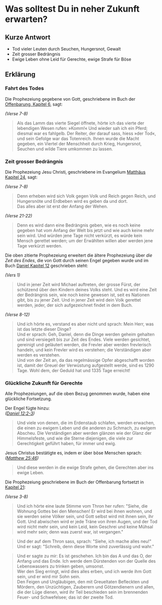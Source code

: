 # Was solltest Du in neher Zukunft erwarten?

## Kurze Antwort
- Tod vieler Leuten durch Seuchen, Hungersnot, Gewalt
- Zeit grosser Bedrängnis
- Ewige Leben ohne Leid für Gerechte, ewige Strafe für Böse

## Erklärung

### Fahrt des Todes
Die Prophezeiung gegebene von Gott, geschriebene im Buch der [Offenbarung, Kapitel 6](https://www.die-bibel.de/bibeln/online-bibeln/lesen/NGUE/REV.6.7-REV.6.8), sagt:

*(Verse 7-8)*
> Als das Lamm das vierte Siegel öffnete, hörte ich das vierte der lebendigen Wesen rufen: »Komm!«
> Und wieder sah ich ein Pferd; diesmal war es fahlgelb. Der Reiter, der darauf sass, hiess »der Tod«, und sein Gefolge war das Totenreich. Ihnen wurde die Macht gegeben, ein Viertel der Menschheit durch Krieg, Hungersnot, Seuchen und wilde Tiere umkommen zu lassen.

### Zeit grosser Bedrängnis
Die Prophezeiung Jesu Christi, geschriebene im Evangelium [Matthäus Kapitel 24](https://www.die-bibel.de/bibeln/online-bibeln/lesen/ZB/MAT.24/), sagt:

*(Verse 7-8)*
> Denn erheben wird sich Volk gegen Volk und Reich gegen Reich, und Hungersnöte und Erdbeben wird es geben da und dort.  
> Das alles aber ist erst der Anfang der Wehen.

*(Verse 21-22)*
> Denn es wird dann eine Bedrängnis geben, wie es noch keine gegeben hat vom Anfang der Welt bis jetzt und wie auch keine mehr sein wird.
> Und würden jene Tage nicht verkürzt, es würde kein Mensch gerettet werden; um der Erwählten willen aber werden jene Tage verkürzt werden.

Die oben zitierte Prophezeiung erweitert die ältere Prophezeiung über *die Zeit des Endes*, die von Gott durch seinen Engel gegeben wurde und im Buch [Daniel Kapitel 12](https://www.die-bibel.de/bibeln/online-bibeln/lesen/ZB/DAN.12/) geschrieben steht:

*(Vers 1)*
> Und in jener Zeit wird Michael auftreten, der grosse Fürst, der schützend über den Kindern deines Volks steht. Und es wird eine Zeit der Bedrängnis sein, wie noch keine gewesen ist, seit es Nationen gibt, bis zu jener Zeit. Und in jener Zeit wird dein Volk gerettet werden, jeder, der sich aufgezeichnet findet in dem Buch.

*(Verse 8-12)*
> Und ich hörte es, verstand es aber nicht und sprach: Mein Herr, was ist das letzte dieser Dinge?  
> Und er sprach: Geh, Daniel, denn die Dinge werden geheim gehalten und sind versiegelt bis zur Zeit des Endes.
> Viele werden gesichtet, gereinigt und geläutert werden, die Frevler aber werden frevlerisch handeln, und kein Frevler wird es verstehen; die Verständigen aber werden es verstehen.  
> Und von der Zeit an, da das regelmässige Opfer abgeschafft worden ist, damit der Greuel der Verwüstung aufgestellt werde, sind es 1290 Tage.
> Wohl dem, der Geduld hat und 1335 Tage erreicht!

### Glückliche Zukunft für Gerechte
Alle Prophezeiungen, auf die oben Bezug genommen wurde, haben eine glückliche Fortsetzung.

Der Engel fügte hinzu:  
*([Daniel 12:2-3](https://www.die-bibel.de/bibeln/online-bibeln/lesen/ZB/DAN.12.2-DAN.12.3))*
> Und viele von denen, die im Erdenstaub schlafen, werden erwachen, die einen zu ewigem Leben und die anderen zu Schmach, zu ewigem Abscheu.
> Die Verständigen aber werden glänzen wie der Glanz der Himmelsfeste, und wie die Sterne diejenigen, die viele zur Gerechtigkeit geführt haben, für immer und ewig.

Jesus Christus bestätigte es, indem er über böse Menschen sprach:  
*([Matthew 25:46](https://www.die-bibel.de/bibeln/online-bibeln/lesen/ZB/MAT.25.46))*
> Und diese werden in die ewige Strafe gehen, die Gerechten aber ins ewige Leben.

Die Prophezeiung geschriebene im Buch der Offenbarung fortsetzt in [Kapitel 21](https://www.die-bibel.de/bibeln/online-bibeln/lesen/ZB/REV.21/):

*(Verse 3-8)*
> Und ich hörte eine laute Stimme vom Thron her rufen: "Siehe, die Wohnung Gottes bei den Menschen! Er wird bei ihnen wohnen, und sie werden seine Völker sein, und Gott selbst wird mit ihnen sein, ihr Gott.
> Und abwischen wird er jede Träne von ihren Augen, und der Tod wird nicht mehr sein, und kein Leid, kein Geschrei und keine Mühsal wird mehr sein; denn was zuerst war, ist vergangen."  

> Und der auf dem Thron sass, sprach: "Siehe, ich mache alles neu!" Und er sagt: "Schreib, denn diese Worte sind zuverlässig und wahr."  

> Und er sagte zu mir: Es ist geschehen. Ich bin das A und das O, der Anfang und das Ende. Ich werde dem Dürstenden von der Quelle des Lebenswassers zu trinken geben, umsonst.  
> Wer den Sieg erringt, wird dies alles erben, und ich werde ihm Gott sein, und er wird mir Sohn sein.  
> Den Feigen und Ungläubigen, den mit Greueltaten Befleckten und Mördern, den Unzüchtigen, Zauberern und Götzendienern und allen, die der Lüge dienen, wird ihr Teil beschieden sein im brennenden Feuer- und Schwefelsee; das ist der zweite Tod.
